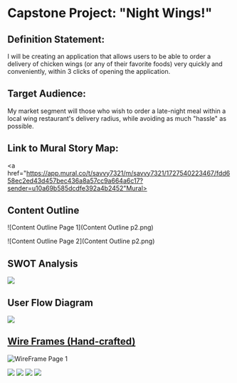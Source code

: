 <h1>Capstone Project: "Night Wings!"</h1>

## **Definition Statement:** ##
I will be creating an application that allows users to be able to order a delivery of chicken wings (or any of their favorite foods) very quickly and conveniently, within 3 clicks of opening the application.

## **Target Audience:** ##
My market segment will those who wish to order a late-night meal within a local wing restaurant's delivery radius, while avoiding as much "hassle" as possible.

## **Link to Mural Story Map:** ##
<a href="https://app.mural.co/t/savvy7321/m/savvy7321/1727540223467/fdd658ec2ed43d457bec436a8a57cc9a664a6c17?sender=u10a69b585dcdfe392a4b2452"Mural></a>

## **Content Outline** ##
![Content Outline Page 1](Content Outline p2.png)
<!-- <img src="Content Outline p1.png" /> -->
![Content Outline Page 2](Content Outline p2.png)
<!-- <img src="Content Outline p2.png" /> -->

## **SWOT Analysis** ##
<img src="SWOT Analysis.png" />

## **User Flow Diagram** ##
<img src="User Flow Diagram.png" />

## <u> Wire Frames (Hand-crafted) </u> ##
![WireFrame Page 1](wireFrame1.jpg)
<!-- <img src="wireFrame1.jpg" /> -->

<img src="wireFrame2.jpg" />

<img src="wireFrame3.jpg" />

<img src="wireFrame4.jpg" />

<img src="wireFrame5.jpg" />
